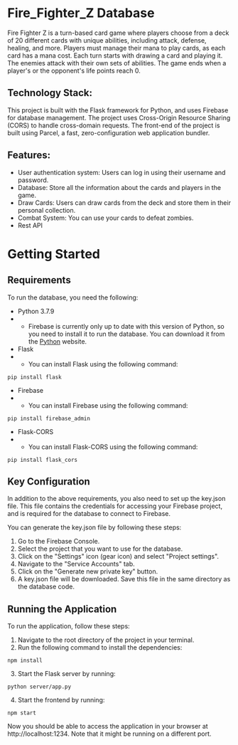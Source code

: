 # Fire_Fighter_Z Database

Fire Fighter Z is a turn-based card game where players choose from a deck of 20 different cards with unique abilities, including attack, defense, healing, and more. Players must manage their mana to play cards, as each card has a mana cost. Each turn starts with drawing a card and playing it. The enemies attack with their own sets of abilities. The game ends when a player's or the opponent's life points reach 0.

## Technology Stack:

This project is built with the Flask framework for Python, and uses Firebase for database management. The project uses Cross-Origin Resource Sharing (CORS) to handle cross-domain requests. The front-end of the project is built using Parcel, a fast, zero-configuration web application bundler.

## Features:

- User authentication system: Users can log in using their username and password.
- Database: Store all the information about the cards and players in the game.
- Draw Cards: Users can draw cards from the deck and store them in their personal collection.
- Combat System: You can use your cards to defeat zombies.
- Rest API

# Getting Started

## Requirements
To run the database, you need the following:

- Python 3.7.9
- - Firebase is currently only up to date with this version of Python, so you need to install it to run the database. You can download it from the [Python](https://www.python.org/downloads/windows/) website.
- Flask
- - You can install Flask using the following command:
```
pip install flask
```
- Firebase
- - You can install Firebase using the following command:
```
pip install firebase_admin
```
- Flask-CORS
- - You can install Flask-CORS using the following command:
```
pip install flask_cors
```

## Key Configuration
In addition to the above requirements, you also need to set up the key.json file. This file contains the credentials for accessing your Firebase project, and is required for the database to connect to Firebase.

You can generate the key.json file by following these steps:

1. Go to the Firebase Console.
2. Select the project that you want to use for the database.
3. Click on the "Settings" icon (gear icon) and select "Project settings".
4. Navigate to the "Service Accounts" tab.
5. Click on the "Generate new private key" button.
6. A key.json file will be downloaded. Save this file in the same directory as the database code.

## Running the Application

To run the application, follow these steps:

1. Navigate to the root directory of the project in your terminal.
2. Run the following command to install the dependencies:
```
npm install
```
3. Start the Flask server by running:
```
python server/app.py
```
4. Start the frontend by running:
```
npm start
```

Now you should be able to access the application in your browser at http://localhost:1234. Note that it might be running on a different port.
